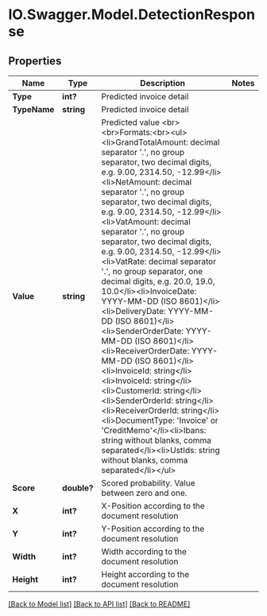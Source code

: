 # IO.Swagger.Model.DetectionResponse
## Properties

Name | Type | Description | Notes
------------ | ------------- | ------------- | -------------
**Type** | **int?** | Predicted invoice detail | 
**TypeName** | **string** | Predicted invoice detail | 
**Value** | **string** | Predicted value &lt;br&gt;&lt;br&gt;Formats:&lt;br&gt;&lt;ul&gt;&lt;li&gt;GrandTotalAmount: decimal separator &#39;.&#39;, no group separator, two decimal digits, e.g. 9.00, 2314.50, -12.99&lt;/li&gt;&lt;li&gt;NetAmount: decimal separator &#39;.&#39;, no group separator, two decimal digits, e.g. 9.00, 2314.50, -12.99&lt;/li&gt;&lt;li&gt;VatAmount: decimal separator &#39;.&#39;, no group separator, two decimal digits, e.g. 9.00, 2314.50, -12.99&lt;/li&gt;&lt;li&gt;VatRate: decimal separator &#39;.&#39;, no group separator, one decimal digits, e.g. 20.0, 19.0, 10.0&lt;/li&gt;&lt;li&gt;InvoiceDate: YYYY-MM-DD (ISO 8601)&lt;/li&gt;&lt;li&gt;DeliveryDate: YYYY-MM-DD (ISO 8601)&lt;/li&gt;&lt;li&gt;SenderOrderDate: YYYY-MM-DD (ISO 8601)&lt;/li&gt;&lt;li&gt;ReceiverOrderDate: YYYY-MM-DD (ISO 8601)&lt;/li&gt;&lt;li&gt;InvoiceId: string&lt;/li&gt;&lt;li&gt;InvoiceId: string&lt;/li&gt;&lt;li&gt;CustomerId: string&lt;/li&gt;&lt;li&gt;SenderOrderId: string&lt;/li&gt;&lt;li&gt;ReceiverOrderId: string&lt;/li&gt;&lt;li&gt;DocumentType: &#39;Invoice&#39; or &#39;CreditMemo&#39;&lt;/li&gt;&lt;li&gt;Ibans: string without blanks, comma separated&lt;/li&gt;&lt;li&gt;UstIds: string without blanks, comma separated&lt;/li&gt;&lt;/ul&gt; | 
**Score** | **double?** | Scored probability. Value between zero and one. | 
**X** | **int?** | X-Position according to the document resolution | 
**Y** | **int?** | Y-Position according to the document resolution | 
**Width** | **int?** | Width according to the document resolution | 
**Height** | **int?** | Height according to the document resolution | 

[[Back to Model list]](../README.md#documentation-for-models) [[Back to API list]](../README.md#documentation-for-api-endpoints) [[Back to README]](../README.md)

